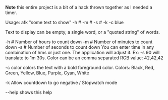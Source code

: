 **Note** this entire project is a bit of a hack thrown together as I needed a
timer.

Usage: afk "some text to show" -h # -m # -s # -k -c blue

Text to display can be empty, a single word, or a "quoted string" of words.

-h #  Number of hours to count down
-m #  Number of minutes to count down
-s #  Number of seconds to count down
You can enter time in any combination of hms or just one.
The application will adjust it. Ex: -s 90 will translate to 1m 30s.
Color can be an comma separated RGB value: 42,42,42

-c color  colors the text with a bold foreground color.
Colors: Black, Red, Green, Yellow, Blue, Purple, Cyan, White

-k  Allow countdown to go negative / Stopwatch mode

--help  shows this help
